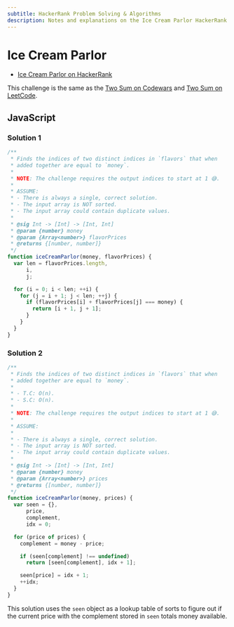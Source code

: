 ```yaml
---
subtitle: HackerRank Problem Solving & Algorithms
description: Notes and explanations on the Ice Cream Parlor HackerRank challenge.
---
```


# Ice Cream Parlor

- [Ice Cream Parlor on HackerRank](https://www.hackerrank.com/challenges/icecream-parlor)

This challenge is the same as the [Two Sum on Codewars](https://www.codewars.com/kata/52c31f8e6605bcc646000082) and [Two Sum on LeetCode](https://leetcode.com/problems/two-sum/).

## JavaScript

### Solution 1

```javascript
/**
 * Finds the indices of two distinct indices in `flavors` that when
 * added together are equal to `money`.
 *
 * NOTE: The challenge requires the output indices to start at 1 😅.
 *
 * ASSUME:
 * - There is always a single, correct solution.
 * - The input array is NOT sorted.
 * - The input array could contain duplicate values.
 *
 * @sig Int -> [Int] -> [Int, Int]
 * @param {number} money
 * @param {Array<number>} flavorPrices
 * @returns {[number, number]}
 */
function iceCreamParlor(money, flavorPrices) {
  var len = flavorPrices.length,
      i,
      j;

  for (i = 0; i < len; ++i) {
    for (j = i + 1; j < len; ++j) {
      if (flavorPrices[i] + flavorPrices[j] === money) {
        return [i + 1, j + 1];
      }
    }
  }
}
```

### Solution 2

```javascript
/**
 * Finds the indices of two distinct indices in `flavors` that when
 * added together are equal to `money`.
 *
 * - T.C: O(n).
 * - S.C: O(n).
 *
 * NOTE: The challenge requires the output indices to start at 1 😅.
 *
 * ASSUME:
 *
 * - There is always a single, correct solution.
 * - The input array is NOT sorted.
 * - The input array could contain duplicate values.
 *
 * @sig Int -> [Int] -> [Int, Int]
 * @param {number} money
 * @param {Array<number>} prices
 * @returns {[number, number]}
 */
function iceCreamParlor(money, prices) {
  var seen = {},
      price,
      complement,
      idx = 0;

  for (price of prices) {
    complement = money - price;

    if (seen[complement] !== undefined)
      return [seen[complement], idx + 1];

    seen[price] = idx + 1;
    ++idx;
  }
}
```

This solution uses the `seen` object as a lookup table of sorts to figure out if the current price with the complement stored in `seen` totals money available.
